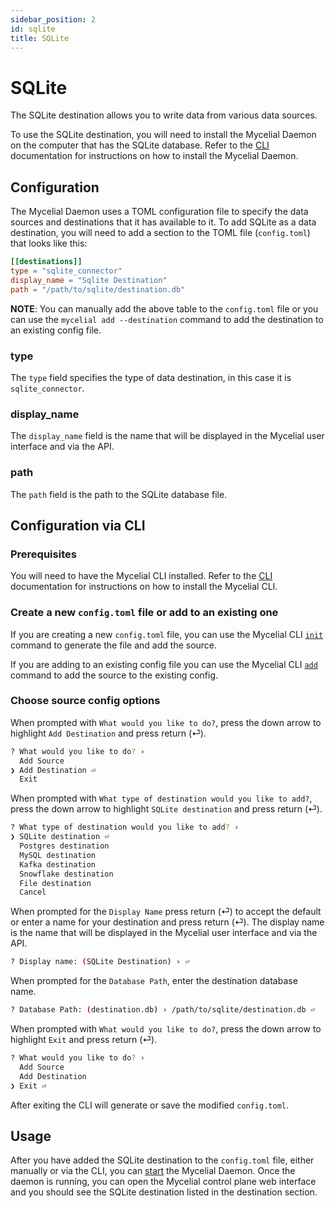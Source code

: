 ```yaml
---
sidebar_position: 2
id: sqlite
title: SQLite
---
```


# SQLite

The SQLite destination allows you to write data from various data sources.

To use the SQLite destination, you will need to install the Mycelial Daemon on
the computer that has the SQLite database. Refer to the
[CLI](../getting-started/CLI.md) documentation for instructions on how to
install the Mycelial Daemon.

## Configuration

The Mycelial Daemon uses a TOML configuration file to specify the data sources
and destinations that it has available to it. To add SQLite as a data destination,
you will need to add a section to the TOML file (`config.toml`) that looks like
this:

```toml
[[destinations]]
type = "sqlite_connector"
display_name = "Sqlite Destination"
path = "/path/to/sqlite/destination.db"
```

**NOTE**: You can manually add the above table to the `config.toml` file or you
can use the `mycelial add --destination` command to add the destination to an
existing config file.

### type

The `type` field specifies the type of data destination, in this case it is
`sqlite_connector`.

### display_name

The `display_name` field is the name that will be displayed in the Mycelial user
interface and via the API.

### path

The `path` field is the path to the SQLite database file.

## Configuration via CLI

### Prerequisites

You will need to have the Mycelial CLI installed. Refer to the
[CLI](../getting-started/CLI.md) documentation for instructions on how to
install the Mycelial CLI.

### Create a new `config.toml` file or add to an existing one

If you are creating a new `config.toml` file, you can use the Mycelial CLI [`init`](../getting-started/CLI#initialization) command to generate the file and add the source. 

If you are adding to an existing config file you can use the Mycelial CLI [`add`](../getting-started/CLI#adding-new-sourcesdestinations) command to add the source to the existing config. 

### Choose source config options

When prompted with `What would you like to do?`, press the down arrow to
highlight `Add Destination` and press return (⏎).

```sh
? What would you like to do? ›
  Add Source 
❯ Add Destination ⏎
  Exit
```

When prompted with `What type of destination would you like to add?`, press the
down arrow to highlight `SQLite destination` and press return (⏎).

```sh
? What type of destination would you like to add? ›
❯ SQLite destination ⏎
  Postgres destination
  MySQL destination
  Kafka destination
  Snowflake destination
  File destination
  Cancel
```

When prompted for the `Display Name` press return (⏎) to accept the default or
enter a name for your destination and press return (⏎). The display name is the
name that will be displayed in the Mycelial user interface and via the API.

```sh
? Display name: (SQLite Destination) › ⏎
```

When prompted for the `Database Path`, enter the destination database name.

```sh
? Database Path: (destination.db) › /path/to/sqlite/destination.db ⏎
```

When prompted with `What would you like to do?`, press the down arrow to
highlight `Exit` and press return (⏎).

```sh
? What would you like to do? ›
  Add Source
  Add Destination
❯ Exit ⏎
```

After exiting the CLI will generate or save the modified `config.toml`.

## Usage

After you have added the SQLite destination to the `config.toml` file, either
manually or via the CLI, you can [start](../getting-started/CLI.md#starting) the
Mycelial Daemon. Once the daemon is running, you can open the Mycelial control
plane web interface and you should see the SQLite destination listed in the
destination section.